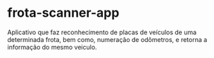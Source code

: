 # frota-scanner-app
 Aplicativo que faz reconhecimento de placas de veículos de uma determinada frota, bem como, numeração de odômetros, e retorna a informação do mesmo veiculo.
